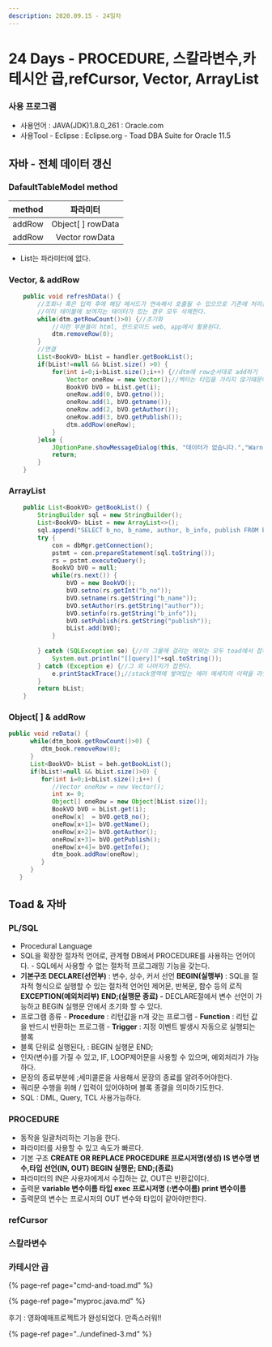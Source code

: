 ```yaml
---
description: 2020.09.15 - 24일차
---
```


# 24 Days - PROCEDURE, 스칼라변수,카테시안 곱,refCursor, Vector, ArrayList

### 사용 프로그램

* 사용언어 : JAVA\(JDK\)1.8.0\_261 : Oracle.com
* 사용Tool  - Eclipse : Eclipse.org - Toad DBA Suite for Oracle 11.5

## 자바 - 전체 데이터 갱신

### DafaultTableModel method

| method | 파라미터 |
| :---: | :---: |
| addRow | Object\[ \] rowData |
| addRow | Vector rowData |

* List는 파라미터에 없다.

### Vector, & addRow

```java
	public void refreshData() {
		//조회나 혹은 입력 후에 해당 메서드가 연속해서 호출될 수 있으므로 기존에 처리된 결과 화면을 초기화 해야한다.
		//이미 테이블에 보여지는 테이터가 있는 경우 모두 삭제한다.
		while(dtm.getRowCount()>0) {//초기화
			//이런 부분들이 html, 안드로이드 web, app에서 활용된다.
			dtm.removeRow(0);
		}
		//연결
		List<BookVO> bList = handler.getBookList();
		if(bList!=null && bList.size() >0) {
			for(int i=0;i<bList.size();i++) {//dtm에 row순서대로 add하기
				Vector oneRow = new Vector();//벡터는 타입을 가리지 않기때문에 바로 값을 받을 수 있다.
				BookVO bVO = bList.get(i);
				oneRow.add(0, bVO.getno());
				oneRow.add(1, bVO.getname());
				oneRow.add(2, bVO.getAuthor());
				oneRow.add(3, bVO.getPublish());
				dtm.addRow(oneRow);
			}
		}else {
			JOptionPane.showMessageDialog(this, "데이터가 없습니다.","Warning", JOptionPane.ERROR_MESSAGE);
			return;
		}
	}
```

### ArrayList

```java
	public List<BookVO> getBookList() {
		StringBuilder sql = new StringBuilder();
		List<BookVO> bList = new ArrayList<>();
		sql.append("SELECT b_no, b_name, author, b_info, publish FROM book2020");
		try {
			con = dbMgr.getConnection();
			pstmt = con.prepareStatement(sql.toString());
			rs = pstmt.executeQuery();
			BookVO bVO = null;
			while(rs.next()) {
				bVO = new BookVO();
				bVO.setno(rs.getInt("b_no"));
				bVO.setname(rs.getString("b_name"));
				bVO.setAuthor(rs.getString("author"));
				bVO.setinfo(rs.getString("b_info"));
				bVO.setPublish(rs.getString("publish"));
				bList.add(bVO);
			}
			
		} catch (SQLException se) {//이 그물에 걸리는 에외는 모두 toad에서 잡히는 에러이다.
			System.out.println("[[query]]"+sql.toString());
		} catch (Exception e) {//그 외 나머지가 잡힌다.
			e.printStackTrace();//stack영역에 쌓여있는 에러 메세지의 이력을 라인번호와 함께 출력
		}
		return bList;
	}
```

### Object\[ \] & addRow

```java
public void reData() {
      while(dtm_book.getRowCount()>0) {
         dtm_book.removeRow(0);
      }
      List<BookVO> bList = beh.getBookList();
      if(bList!=null && bList.size()>0) {
         for(int i=0;i<bList.size();i++) {
            //Vector oneRow = new Vector();
            int x= 0;
            Object[] oneRow = new Object[bList.size()];
            BookVO bVO = bList.get(i);
            oneRow[x]  = bVO.getB_no();
            oneRow[x+1]= bVO.getName();
            oneRow[x+2]= bVO.getAuthor();
            oneRow[x+3]= bVO.getPublish();
            oneRow[x+4]= bVO.getInfo();
            dtm_book.addRow(oneRow);
         }
      }
   }
```

## Toad & 자바

### PL/SQL

* Procedural Language
* SQL을 확장한 절차적 언어로, 관계형 DB에서 PROCEDURE를 사용하는 언어이다. - SQL에서 사용할 수 없는 절차적 프로그래밍 기능을 갖는다.
* **기본구조** **DECLARE\(선언부\)** : 변수, 상수, 커서 선언 **BEGIN\(실행부\)** : SQL을 절차적 형식으로 실행할 수 있는 절차적 언어인 제어문, 반복문, 함수 등의 로직 **EXCEPTION\(예외처리부\)**  **END;\(실행문 종료\) -** DECLARE절에서 변수 선언이 가능하고 BEGIN 실행문 안에서 초기화 할 수 있다.
* 프로그램 종류 - **Procedure** : 리턴값을 n개 갖는 프로그램 - **Function**    : 리턴 값을 반드시 반환하는 프로그램 - **Trigger**       : 지정 이벤트 발생시 자동으로 실행되는 블록
* 블록 단위로 실행된다, :  BEGIN 실행문 END;
* 인자\(변수\)를 가질 수 있고, IF, LOOP제어문을 사용할 수 있으며, 예외처리가 가능하다.
* 문장의 종료부분에 ;세미콜론을 사용해서 문장의 종료를 알려주어야한다.
* 쿼리문 수행을 위해 / 입력이 있어야하며 블록 종결을 의미하기도한다.
* SQL : DML, Query,  TCL 사용가능하다.

### PROCEDURE

* 동작을 일괄처리하는 기능을 한다.
* 파라미터를 사용할 수 있고 속도가 빠르다.
* 기본 구조 **CREATE OR REPLACE PROCEDURE 프로시저명\(생성\) IS 변수명 변수,타입 선언\(IN, OUT\) BEGIN 실행문; END;\(종료\)**
* 파라미터의 IN은 사용자에게서 수집하는 값, OUT은 반환값이다.
* 출력문 **variable 변수이름 타입 exec 프로시저명 \(:변수이름\) print 변수이름**
* 출력문의 변수는 프로시저의 OUT 변수와 타입이 같아야만한다.

### refCursor

### 스칼라변수

### 카테시안 곱

{% page-ref page="cmd-and-toad.md" %}

{% page-ref page="myproc.java.md" %}



후기 :  영화예매프로젝트가 완성되었다. 만족스러워!!

{% page-ref page="../undefined-3.md" %}



